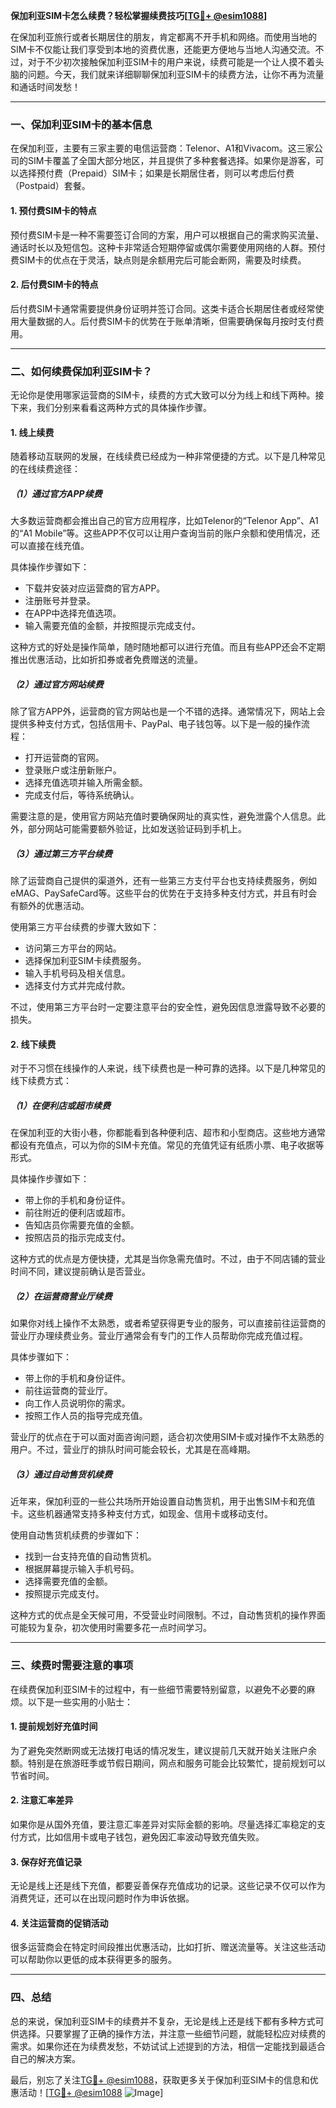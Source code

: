 **保加利亚SIM卡怎么续费？轻松掌握续费技巧[[TG💪+ @esim1088](https://t.me/s/esim1088)]**

在保加利亚旅行或者长期居住的朋友，肯定都离不开手机和网络。而使用当地的SIM卡不仅能让我们享受到本地的资费优惠，还能更方便地与当地人沟通交流。不过，对于不少初次接触保加利亚SIM卡的用户来说，续费可能是一个让人摸不着头脑的问题。今天，我们就来详细聊聊保加利亚SIM卡的续费方法，让你不再为流量和通话时间发愁！

---

### 一、保加利亚SIM卡的基本信息

在保加利亚，主要有三家主要的电信运营商：Telenor、A1和Vivacom。这三家公司的SIM卡覆盖了全国大部分地区，并且提供了多种套餐选择。如果你是游客，可以选择预付费（Prepaid）SIM卡；如果是长期居住者，则可以考虑后付费（Postpaid）套餐。

#### 1. 预付费SIM卡的特点
预付费SIM卡是一种不需要签订合同的方案，用户可以根据自己的需求购买流量、通话时长以及短信包。这种卡非常适合短期停留或偶尔需要使用网络的人群。预付费SIM卡的优点在于灵活，缺点则是余额用完后可能会断网，需要及时续费。

#### 2. 后付费SIM卡的特点
后付费SIM卡通常需要提供身份证明并签订合同。这类卡适合长期居住者或经常使用大量数据的人。后付费SIM卡的优势在于账单清晰，但需要确保每月按时支付费用。

---

### 二、如何续费保加利亚SIM卡？

无论你是使用哪家运营商的SIM卡，续费的方式大致可以分为线上和线下两种。接下来，我们分别来看看这两种方式的具体操作步骤。

#### 1. 线上续费
随着移动互联网的发展，在线续费已经成为一种非常便捷的方式。以下是几种常见的在线续费途径：

##### （1）通过官方APP续费
大多数运营商都会推出自己的官方应用程序，比如Telenor的“Telenor App”、A1的“A1 Mobile”等。这些APP不仅可以让用户查询当前的账户余额和使用情况，还可以直接在线充值。

具体操作步骤如下：
- 下载并安装对应运营商的官方APP。
- 注册账号并登录。
- 在APP中选择充值选项。
- 输入需要充值的金额，并按照提示完成支付。

这种方式的好处是操作简单，随时随地都可以进行充值。而且有些APP还会不定期推出优惠活动，比如折扣券或者免费赠送的流量。

##### （2）通过官方网站续费
除了官方APP外，运营商的官方网站也是一个不错的选择。通常情况下，网站上会提供多种支付方式，包括信用卡、PayPal、电子钱包等。以下是一般的操作流程：
- 打开运营商的官网。
- 登录账户或注册新账户。
- 选择充值选项并输入所需金额。
- 完成支付后，等待系统确认。

需要注意的是，使用官方网站充值时要确保网址的真实性，避免泄露个人信息。此外，部分网站可能需要额外验证，比如发送验证码到手机上。

##### （3）通过第三方平台续费
除了运营商自己提供的渠道外，还有一些第三方支付平台也支持续费服务，例如eMAG、PaySafeCard等。这些平台的优势在于支持多种支付方式，并且有时会有额外的优惠活动。

使用第三方平台续费的步骤大致如下：
- 访问第三方平台的网站。
- 选择保加利亚SIM卡续费服务。
- 输入手机号码及相关信息。
- 选择支付方式并完成付款。

不过，使用第三方平台时一定要注意平台的安全性，避免因信息泄露导致不必要的损失。

#### 2. 线下续费
对于不习惯在线操作的人来说，线下续费也是一种可靠的选择。以下是几种常见的线下续费方式：

##### （1）在便利店或超市续费
在保加利亚的大街小巷，你都能看到各种便利店、超市和小型商店。这些地方通常都设有充值点，可以为你的SIM卡充值。常见的充值凭证有纸质小票、电子收据等形式。

具体操作步骤如下：
- 带上你的手机和身份证件。
- 前往附近的便利店或超市。
- 告知店员你需要充值的金额。
- 按照店员的指示完成支付。

这种方式的优点是方便快捷，尤其是当你急需充值时。不过，由于不同店铺的营业时间不同，建议提前确认是否营业。

##### （2）在运营商营业厅续费
如果你对线上操作不太熟悉，或者希望获得更专业的服务，可以直接前往运营商的营业厅办理续费业务。营业厅通常会有专门的工作人员帮助你完成充值过程。

具体步骤如下：
- 带上你的手机和身份证件。
- 前往运营商的营业厅。
- 向工作人员说明你的需求。
- 按照工作人员的指导完成充值。

营业厅的优点在于可以面对面咨询问题，适合初次使用SIM卡或对操作不太熟悉的用户。不过，营业厅的排队时间可能会较长，尤其是在高峰期。

##### （3）通过自动售货机续费
近年来，保加利亚的一些公共场所开始设置自动售货机，用于出售SIM卡和充值卡。这些机器通常支持多种支付方式，如现金、信用卡或移动支付。

使用自动售货机续费的步骤如下：
- 找到一台支持充值的自动售货机。
- 根据屏幕提示输入手机号码。
- 选择需要充值的金额。
- 按照提示完成支付。

这种方式的优点是全天候可用，不受营业时间限制。不过，自动售货机的操作界面可能较为复杂，初次使用时需要多花一点时间学习。

---

### 三、续费时需要注意的事项

在续费保加利亚SIM卡的过程中，有一些细节需要特别留意，以避免不必要的麻烦。以下是一些实用的小贴士：

#### 1. 提前规划好充值时间
为了避免突然断网或无法拨打电话的情况发生，建议提前几天就开始关注账户余额。特别是在旅游旺季或节假日期间，网点和服务可能会比较繁忙，提前规划可以节省时间。

#### 2. 注意汇率差异
如果你是从国外充值，要注意汇率差异对实际金额的影响。尽量选择汇率稳定的支付方式，比如信用卡或电子钱包，避免因汇率波动导致充值失败。

#### 3. 保存好充值记录
无论是线上还是线下充值，都要妥善保存充值成功的记录。这些记录不仅可以作为消费凭证，还可以在出现问题时作为申诉依据。

#### 4. 关注运营商的促销活动
很多运营商会在特定时间段推出优惠活动，比如打折、赠送流量等。关注这些活动可以帮助你以更低的成本获得更多的服务。

---

### 四、总结

总的来说，保加利亚SIM卡的续费并不复杂，无论是线上还是线下都有多种方式可供选择。只要掌握了正确的操作方法，并注意一些细节问题，就能轻松应对续费的需求。如果你还在为续费发愁，不妨试试上述提到的方法，相信一定能找到最适合自己的解决方案。

最后，别忘了关注[TG💪+ @esim1088](https://t.me/s/esim1088)，获取更多关于保加利亚SIM卡的信息和优惠活动！[[TG💪+ @esim1088](https://t.me/s/esim1088) ![Image](https://i.postimg.cc/4NQfJmqS/Snipaste-2025-05-13-00-14-12.png)]